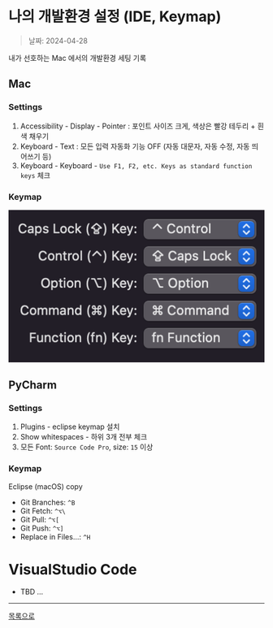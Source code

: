 # 나의 개발환경 설정 (IDE, Keymap)

> 날짜: 2024-04-28

내가 선호하는 Mac 에서의 개발환경 세팅 기록

## Mac

### Settings

1. Accessibility - Display - Pointer : 포인트 사이즈 크게, 색상은 빨강 테두리 + 흰색 채우기
2. Keyboard - Text : 모든 입력 자동화 기능 OFF (자동 대문자, 자동 수정, 자동 띄어쓰기 등)
3. Keyboard - Keyboard - `Use F1, F2, etc. Keys as standard function keys` 체크

### Keymap

![mac_keymap](../../resources/mac_keymap.png)

## PyCharm

### Settings

1. Plugins - eclipse keymap 설치
2. Show whitespaces - 하위 3개 전부 체크
3. 모든 Font: `Source Code Pro`, size: `15` 이상

### Keymap

Eclipse (macOS) copy

- Git Branches: `^B`
- Git Fetch: `^⌥\`
- Git Pull: `^⌥[`
- Git Push: `^⌥]`
- Replace in Files...: `^H`

# VisualStudio Code

- TBD ...

---

[목록으로](https://shiwoo-park.github.io/blog)
